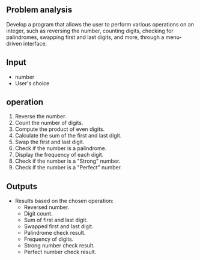 ## Problem analysis
Develop a program that allows the user to perform various operations on an integer, such as reversing the number, counting digits, checking for palindromes, swapping first and last digits, and more, through a menu-driven interface.

## Input
- number
- User's choice 

## operation
1. Reverse the number.
2. Count the number of digits.
3. Compute the product of even digits.
4. Calculate the sum of the first and last digit.
5. Swap the first and last digit.
6. Check if the number is a palindrome.
7. Display the frequency of each digit.
8. Check if the number is a "Strong" number.
9. Check if the number is a "Perfect" number.
   
## Outputs
- Results based on the chosen operation:
  - Reversed number.
  - Digit count.
  - Sum of first and last digit.
  - Swapped first and last digit.
  - Palindrome check result.
  - Frequency of digits.
  - Strong number check result.
  - Perfect number check result.
